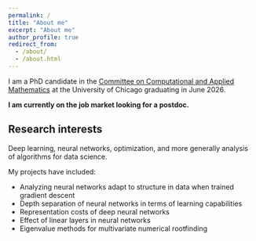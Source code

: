 ```yaml
---
permalink: /
title: "About me"
excerpt: "About me"
author_profile: true
redirect_from: 
  - /about/
  - /about.html
---
```


I am a PhD candidate in the [Committee on Computational and Applied Mathematics](https://cam.uchicago.edu) at the University of Chicago graduating in June 2026. 

**I am currently on the job market looking for a postdoc.**

## Research interests

Deep learning, neural networks, optimization, and more generally analysis of algorithms for data science. 

My projects have included:
- Analyzing neural networks adapt to structure in data when trained gradient descent
- Depth separation of neural networks in terms of learning capabilities
- Representation costs of deep neural networks
- Effect of linear layers in neural networks
- Eigenvalue methods for multivariate numerical rootfinding
